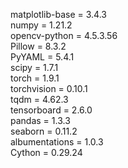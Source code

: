matplotlib-base = 3.4.3  
numpy = 1.21.2  
opencv-python = 4.5.3.56  
Pillow = 8.3.2  
PyYAML = 5.4.1  
scipy  = 1.7.1   
torch  = 1.9.1  
torchvision = 0.10.1  
tqdm   = 4.62.3  
tensorboard = 2.6.0  
pandas = 1.3.3   
seaborn = 0.11.2  
albumentations = 1.0.3  
Cython = 0.29.24  
